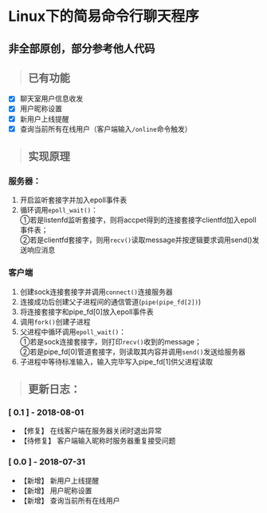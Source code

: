 #  Linux下的简易命令行聊天程序

## 非全部原创，部分参考他人代码

> ## 已有功能

- [x] 聊天室用户信息收发
- [x] 用户昵称设置
- [x] 新用户上线提醒
- [x] 查询当前所有在线用户（客户端输入`/online`命令触发）

> ## 实现原理

### 服务器：
1. 开启监听套接字并加入epoll事件表
2. 循环调用`epoll_wait()`：  
  ①若是listenfd监听套接字，则将accpet得到的连接套接字clientfd加入epoll事件表；  
  ②若是clientfd套接字，则用`recv()`读取message并按逻辑要求调用send()发送响应消息

### 客户端
1. 创建sock连接套接字并调用`connect()`连接服务器
2. 连接成功后创建父子进程间的通信管道(`pipe(pipe_fd[2])`)
3. 将连接套接字和pipe_fd[0]放入epoll事件表
4. 调用`fork()`创建子进程
5. 父进程中循环调用`epoll_wait()`：  
	①若是sock连接套接字，则打印`recv()`收到的message；  
	②若是pipe_fd[0]管道套接字，则读取其内容并调用`send()`发送给服务器
6. 子进程中等待标准输入，输入完毕写入pipe_fd[1]供父进程读取

> ## 更新日志：

### [ 0.1 ] - 2018-08-01
* 【修复】 在线客户端在服务器关闭时退出异常
* 【待修复】 客户端输入昵称时服务器重复接受问题

### [ 0.0 ] - 2018-07-31
* 【新增】 新用户上线提醒
* 【新增】 用户昵称设置
* 【新增】 查询当前所有在线用户

  

